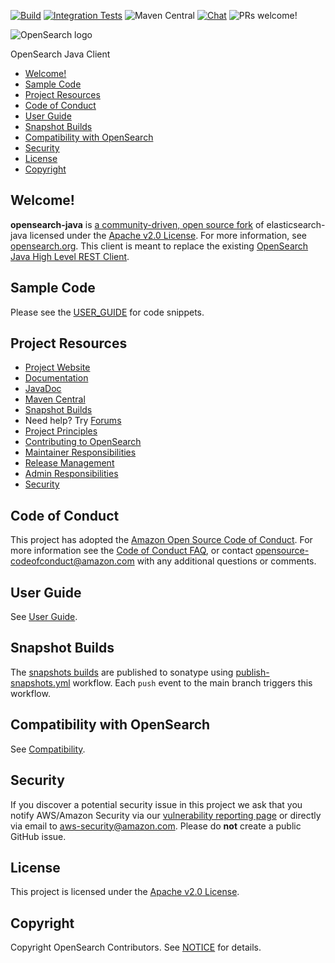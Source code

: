 [![Build](https://github.com/opensearch-project/opensearch-java/actions/workflows/build.yml/badge.svg?branch=main)](https://github.com/opensearch-project/opensearch-java/actions/workflows/build.yml)
[![Integration Tests](https://github.com/opensearch-project/opensearch-java/actions/workflows/test-integration.yml/badge.svg?branch=main)](https://github.com/opensearch-project/opensearch-java/actions/workflows/test-integration.yml)
![Maven Central](https://img.shields.io/maven-central/v/org.opensearch.client/opensearch-java)
[![Chat](https://img.shields.io/badge/chat-on%20forums-blue)](https://discuss.opendistrocommunity.dev/c/clients/)
![PRs welcome!](https://img.shields.io/badge/PRs-welcome!-success)

![OpenSearch logo](OpenSearch.svg)

OpenSearch Java Client

- [Welcome!](#welcome)
- [Sample Code](#sample-code)
- [Project Resources](#project-resources)
- [Code of Conduct](#code-of-conduct)
- [User Guide](#user-guide)
- [Snapshot Builds](#snapshot-builds)
- [Compatibility with OpenSearch](#compatibility-with-opensearch)
- [Security](#security)
- [License](#license)
- [Copyright](#copyright)

## Welcome!

**opensearch-java** is [a community-driven, open source fork](https://aws.amazon.com/blogs/opensource/introducing-opensearch/) of elasticsearch-java licensed under the [Apache v2.0 License](LICENSE.txt).
For more information, see [opensearch.org](https://opensearch.org/).
This client is meant to replace the existing [OpenSearch Java High Level REST Client](https://opensearch.org/docs/latest/clients/java-rest-high-level/).

## Sample Code

Please see the [USER_GUIDE](USER_GUIDE.md) for code snippets.

## Project Resources

* [Project Website](https://opensearch.org/)
* [Documentation](https://opensearch.org/docs/latest/clients/java/)
* [JavaDoc](https://www.javadoc.io/doc/org.opensearch.client/opensearch-java/latest/index.html)
* [Maven Central](https://search.maven.org/artifact/org.opensearch.client/opensearch-java)
* [Snapshot Builds](#snapshot-builds)
* Need help? Try [Forums](https://discuss.opendistrocommunity.dev/)
* [Project Principles](https://opensearch.org/#principles)
* [Contributing to OpenSearch](CONTRIBUTING.md)
* [Maintainer Responsibilities](MAINTAINERS.md)
* [Release Management](RELEASING.md)
* [Admin Responsibilities](ADMINS.md)
* [Security](SECURITY.md)

## Code of Conduct

This project has adopted the [Amazon Open Source Code of Conduct](CODE_OF_CONDUCT.md). For more information see the [Code of Conduct FAQ](https://aws.github.io/code-of-conduct-faq), or contact [opensource-codeofconduct@amazon.com](mailto:opensource-codeofconduct@amazon.com) with any additional questions or comments.

## User Guide

See [User Guide](USER_GUIDE.md).

## Snapshot Builds
The [snapshots builds](https://central.sonatype.com/service/rest/repository/browse/maven-snapshots/org/opensearch/client/opensearch-java/) are published to sonatype using [publish-snapshots.yml](./.github/workflows/publish-snapshots.yml) workflow. Each `push` event to the main branch triggers this workflow.

## Compatibility with OpenSearch

See [Compatibility](COMPATIBILITY.md).

## Security

If you discover a potential security issue in this project we ask that you notify AWS/Amazon Security via our [vulnerability reporting page](http://aws.amazon.com/security/vulnerability-reporting/) or directly via email to aws-security@amazon.com. Please do **not** create a public GitHub issue.

## License

This project is licensed under the [Apache v2.0 License](LICENSE.txt).

## Copyright

Copyright OpenSearch Contributors. See [NOTICE](NOTICE.txt) for details.
